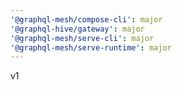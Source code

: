 ```yaml
---
'@graphql-mesh/compose-cli': major
'@graphql-hive/gateway': major
'@graphql-mesh/serve-cli': major
'@graphql-mesh/serve-runtime': major
---
```


v1
